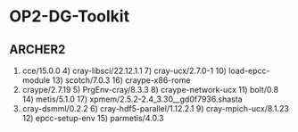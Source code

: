 # OP2-DG-Toolkit

## ARCHER2
1) cce/15.0.0         4) cray-libsci/22.12.1.1         7) cray-ucx/2.7.0-1       10) load-epcc-module  13) scotch/7.0.3    16) craype-x86-rome
  2) craype/2.7.19      5) PrgEnv-cray/8.3.3             8) craype-network-ucx     11) bolt/0.8          14) metis/5.1.0     17) xpmem/2.5.2-2.4_3.30__gd0f7936.shasta
  3) cray-dsmml/0.2.2   6) cray-hdf5-parallel/1.12.2.1   9) cray-mpich-ucx/8.1.23  12) epcc-setup-env    15) parmetis/4.0.3
